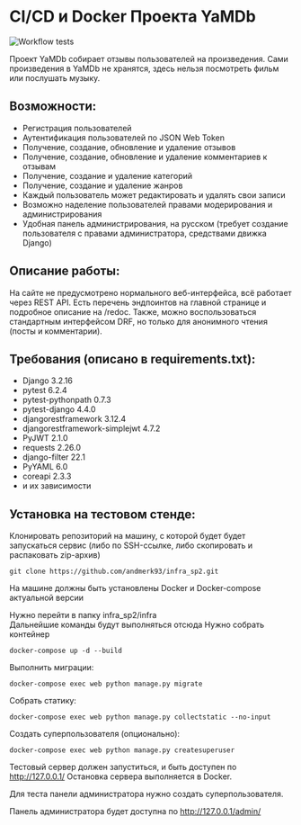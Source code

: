 # CI/CD и Docker Проекта YaMDb

![Workflow tests](https://github.com/andmerk93/yamdb_final/actions/workflows/yamdb_workflow.yml/badge.svg)

Проект YaMDb собирает отзывы пользователей на произведения. Сами произведения в YaMDb не хранятся, здесь нельзя посмотреть фильм или послушать музыку.


## Возможности:
- Регистрация пользователей
- Аутентификация пользователей по JSON Web Token
- Получение, создание, обновление и удаление отзывов
- Получение, создание, обновление и удаление комментариев к отзывам
- Получение, создание и удаление категорий
- Получение, создание и удаление жанров
- Каждый пользователь может редактировать и удалять свои записи
- Возможно наделение пользователей правами модерирования и администрирования
- Удобная панель администрирования, на русском (требует создание пользователя с правами администратора, средствами движка Django)

## Описание работы:
На сайте не предусмотрено нормального веб-интерфейса, всё работает через REST API. Есть перечень эндпоинтов на главной странице и подробное описание на /redoc. Также, можно воспользоваться стандартным интерфейсом DRF, но только для анонимного чтения (посты и комментарии). 

## Требования (описано в requirements.txt):
- Django 3.2.16
- pytest 6.2.4
- pytest-pythonpath 0.7.3
- pytest-django 4.4.0
- djangorestframework 3.12.4
- djangorestframework-simplejwt 4.7.2
- PyJWT 2.1.0
- requests 2.26.0
- django-filter 22.1
- PyYAML 6.0
- coreapi 2.3.3
- и их зависимости

## Установка на тестовом стенде:
Клонировать репозиторий на машину, с которой будет будет запускаться сервис (либо по SSH-ссылке, либо скопировать и распаковать zip-архив)

```
git clone https://github.com/andmerk93/infra_sp2.git
```

На машине должны быть установлены Docker и Docker-compose актуальной версии

Нужно перейти в папку infra_sp2/infra  
Дальнейшие команды будут выполняться отсюда
Нужно собрать контейнер 
```
docker-compose up -d --build
```

Выполнить миграции:

```
docker-compose exec web python manage.py migrate
```

Собрать статику:

```
docker-compose exec web python manage.py collectstatic --no-input
```

Создать суперпользователя (опционально):

```
docker-compose exec web python manage.py createsuperuser
```

Тестовый сервер должен запуститься, и быть доступен по http://127.0.0.1/
Остановка сервера выполняется в Docker. 

Для теста панели администратора нужно создать суперпользователя.

Панель администратора будет доступна по http://127.0.0.1/admin/
